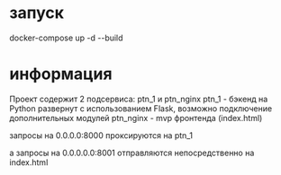 # запуск
docker-compose up -d --build

# информация
Проект содержит 2 подсервиса: ptn_1 и ptn_nginx
ptn_1 - бэкенд на Python развернут с использованием Flask, возможно подключение дополнительных модулей
ptn_nginx - mvp фронтенда (index.html)

запросы на 0.0.0.0:8000 проксируются на ptn_1

а запросы на 0.0.0.0.0:8001 отправляются непосредственно на index.html
